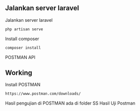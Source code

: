 ## Jalankan server laravel
Jalankan server laravel
```bash
php artisan serve
```

Install composer
```bash
composer install
```

POSTMAN API
## Working
Install POSTMAN
```bash
https://www.postman.com/downloads/
```

Hasil pengujian di POSTMAN ada di folder SS Hasil Uji Postman

